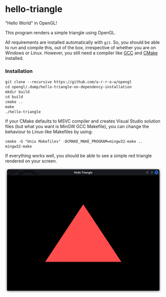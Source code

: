 # hello-triangle

"Hello World" in OpenGL!

This program renders a simple triangle using OpenGL.

All requirements are installed automatically with `git`. So, you should be able to run and compile this, out of the box, irrespective of whether you are on Windows or Linux. However, you still need a compiler like [GCC](https://gcc.gnu.org/) and [CMake](https://cmake.org/) installed.

### Installation

```
git clone --recursive https://github.com/a-r-r-o-w/opengl
cd opengl/.dump/hello-triangle-no-dependency-installation
mkdir build
cd build
cmake ..
make
./hello-triangle
```

If your CMake defaults to MSVC compiler and creates Visual Studio solution files (but what you want is MinGW GCC Makefile), you can change the behaviour to Linux-like Makefiles by using:

```
cmake -G "Unix Makefiles" -DCMAKE_MAKE_PROGRAM=mingw32-make ..
mingw32-make
```

If everything works well, you should be able to see a simple red triangle rendered on your screen.

![red-triangle.png](./images/red-triangle.png)
